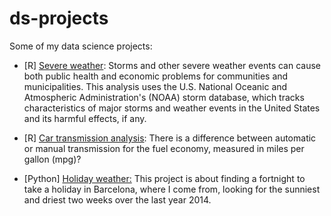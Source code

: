 # ds-projects

Some of my data science projects:

* [R] <a href="severe_weather.pdf">Severe weather</a>: Storms and other severe weather events can cause both public health and economic problems for communities and municipalities. This analysis uses the U.S. National Oceanic and Atmospheric Administration's (NOAA) storm database, which tracks characteristics of major storms and weather events in the United States and its harmful effects, if any.

* [R] <a href="car_transmission_analysis.pdf">Car transmission analysis</a>: There is a difference between automatic or manual transmission for the fuel economy, measured in miles per gallon (mpg)?

* [Python] <a href="holiday_weather.ipynb">Holiday weather:</a> This project is about finding a fortnight to take a holiday in Barcelona, where I come from, looking for the sunniest and driest two weeks over the last year 2014.
